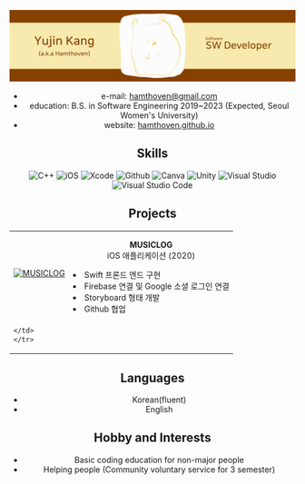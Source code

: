  <div align="center">

![](https://github.com/Hamthoven/Resume/blob/main/images/BannerEnglish.png)
  
<!-- ![](https://cdn.jsdelivr.net/npm/simple-icons@v6/icons/github.svg | width=100)-->
  
  - e-mail:  hamthoven@gmail.com
  - education: B.S. in Software Engineering 2019~2023 (Expected, Seoul Women's University)
  - website: [hamthoven.github.io](hamthoven.github.io)
  
## Skills
  
<img alt="C++" src ="https://img.shields.io/badge/C++-00599C.svg?&style=for-the-badge&logo=cplusplus&logoColor=white">
<img alt="iOS" src ="https://img.shields.io/badge/iOS-000000.svg?&style=for-the-badge&logo=ios&logoColor=white">
<img alt="Xcode" src ="https://img.shields.io/badge/Xcode-147EFB.svg?&style=for-the-badge&logo=Xcode&logoColor=white">
<img alt="Github" src ="https://img.shields.io/badge/Github-181717.svg?&style=for-the-badge&logo=github">
<img alt="Canva" src ="https://img.shields.io/badge/Canva-00C4CC.svg?&style=for-the-badge&logo=Canva&logoColor=white">  
<img alt="Unity" src ="https://img.shields.io/badge/Unity-000000.svg?&style=for-the-badge&logo=unity&logoColor=white">  
<img alt="Visual Studio" src ="https://img.shields.io/badge/Visual Studio-5C2D91.svg?&style=for-the-badge&logo=visualstudio">
<img alt="Visual Studio Code" src ="https://img.shields.io/badge/Visual Studio Code-007ACC.svg?&style=for-the-badge&logo=visualstudiocode">
  
<!-- 
  
### Languages
  
#### ⭐⭐⭐⭐⭐

<img alt="C++" src ="https://img.shields.io/badge/C++-00599C.svg?&style=for-the-badge&logo=cplusplus&logoColor=white"> <img alt="Swift" src ="https://img.shields.io/badge/Swift-F05138.svg?&style=for-the-badge&logo=swift&logoColor=white">
<img alt="Python" src ="https://img.shields.io/badge/Python-007ACC.svg?&style=for-the-badge&logo=python&logoColor=white">
<img alt="C#" src ="https://img.shields.io/badge/C Sharp-239120.svg?&style=for-the-badge&logo=CSharp&logoColor=white">

#### ⭐⭐⭐
<img alt="HTML" src ="https://img.shields.io/badge/HTML-E34F26.svg?&style=for-the-badge&logo=html5&logoColor=white"> <img alt="JSON" src ="https://img.shields.io/badge/JSON-000000.svg?&style=for-the-badge&logo=JSON&logoColor=white">
<img alt="Java" src ="https://img.shields.io/badge/Java-007396.svg?&style=for-the-badge&logo=java&logoColor=white">

### Tools

#### ⭐⭐⭐⭐⭐

<img alt="Visual Studio" src ="https://img.shields.io/badge/Visual Studio-5C2D91.svg?&style=for-the-badge&logo=visualstudio"> <img alt="Visual Studio Code" src ="https://img.shields.io/badge/Visual Studio Code-007ACC.svg?&style=for-the-badge&logo=visualstudiocode">
<img alt="Xcode" src ="https://img.shields.io/badge/Xcode-147EFB.svg?&style=for-the-badge&logo=Xcode&logoColor=white">
<img alt="Android Studio" src ="https://img.shields.io/badge/Android Studio-3DDC84.svg?&style=for-the-badge&logo=androidstudio&logoColor=white">
<img alt="Github" src ="https://img.shields.io/badge/Github-181717.svg?&style=for-the-badge&logo=github">
<img alt="Insomnia" src ="https://img.shields.io/badge/Insomnia-5849BE.svg?&style=for-the-badge&logo=insomnia">
<img alt="Alamofire" src ="https://img.shields.io/badge/Alamofire-e04c2b.svg?&style=for-the-badge">
<img alt="Cocoapods" src ="https://img.shields.io/badge/Cocoapods-EE3322.svg?&style=for-the-badge&logo=cocoapods&logoColor=white">
<img alt="Jupyter Notebook" src ="https://img.shields.io/badge/Jupyter Notebook-F37626.svg?&style=for-the-badge&logo=jupyter&logoColor=white">
<img alt="Unity" src ="https://img.shields.io/badge/Unity-000000.svg?&style=for-the-badge&logo=unity&logoColor=white">


<img alt="Canva" src ="https://img.shields.io/badge/Canva-00C4CC.svg?&style=for-the-badge&logo=Canva&logoColor=white"> <img alt="Davinchi Resolve" src ="https://img.shields.io/badge/Davinchi Resolve-333333.svg?&style=for-the-badge">
<img alt="OneNote" src ="https://img.shields.io/badge/OneNote-7719AA.svg?&style=for-the-badge&logo=microsoftonenote&logoColor=white">
<img alt="PowerPoint" src ="https://img.shields.io/badge/PowerPoint-B7472A.svg?&style=for-the-badge&logo=microsoftpowerpoint&logoColor=white">
<img alt="Word" src ="https://img.shields.io/badge/Word-2B579A.svg?&style=for-the-badge&logo=microsoftword&logoColor=white">

#### ⭐⭐⭐
<img alt="Tensorflow" src ="https://img.shields.io/badge/Tensorflow-FF6F00.svg?&style=for-the-badge&logo=tensorflow&logoColor=white"> <img alt="Firebase" src ="https://img.shields.io/badge/Firebase-FFCA28.svg?&style=for-the-badge&logo=firebase&logoColor=white">
<img alt="Google Analytics" src ="https://img.shields.io/badge/Google Analytics-E37400.svg?&style=for-the-badge&logo=googleanalytics&logoColor=white">
<img alt="OpenCV" src ="https://img.shields.io/badge/OpenCV-5C3EE8.svg?&style=for-the-badge&logo=opencv&logoColor=white">
<img alt="Eclipse IDE" src ="https://img.shields.io/badge/Eclipse IDE-2C2255.svg?&style=for-the-badge&logo=eclipseide&logoColor=white">
<img alt="Rainmeter" src ="https://img.shields.io/badge/Rainmeter-19519B.svg?&style=for-the-badge&logo=rainmeter&logoColor=white">
<img alt="Wordpress" src ="https://img.shields.io/badge/Wordpress-21759B.svg?&style=for-the-badge&logo=wordpress&logoColor=white">
<img alt="Jekyll" src ="https://img.shields.io/badge/Jekyll-CC0000.svg?&style=for-the-badge&logo=jekyll&logoColor=white">
<img alt="Photoshop" src ="https://img.shields.io/badge/Adobe Ps-31A8FF.svg?&style=for-the-badge&logo=adobephotoshop&logoColor=white">

#### ⭐ (I Used Before, Can Learn Fast)
<img alt="Filezilla" src ="https://img.shields.io/badge/Filezilla-BF0000.svg?&style=for-the-badge&logo=filezilla&logoColor=white"> <img alt="Illustrator" src ="https://img.shields.io/badge/Adobe Ai-FF9A00.svg?&style=for-the-badge&logo=adobeillustrator&logoColor=white">
<img alt="Xd" src ="https://img.shields.io/badge/Adobe Xd-FF61F6.svg?&style=for-the-badge&logo=adobexd&logoColor=white">
  
-->
  
## Projects

  <table>
  <tr><td>
    
  [![MUSICLOG](https://github-readme-stats.vercel.app/api/pin/?username=SWU-GURU2-TEAM2&repo=MUSICLOG&theme=gruvbox_light)](https://github.com/SWU-GURU2-TEAM2/MUSICLOG)
    </td>
    <td>
      <p align="center">
      <strong> MUSICLOG </strong>   
      iOS 애플리케이션 (2020) 
      </p>
      <li /> Swift 프론드 엔드 구현
      <li /> Firebase 연결 및 Google 소셜 로그인 연결 
      <li /> Storyboard 형태 개발
      <li /> Github 협업
    </td>
    </tr><tr>
      <td>
        
    </td>
    </tr>
  </table>

  
## Languages
  
  - Korean(fluent)
  - English
  
## Hobby and Interests
  
  - Basic coding education for non-major people
  - Helping people (Community voluntary service for 3 semester)
  
  </div>
